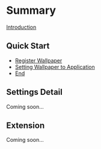 # Summary
[Introduction](README.md)

## Quick Start
- [Register Wallpaper](quickstart/register_wallpaper.md)
- [Setting Wallpaper to Application](quickstart/setup_to_app.md)
- [End](quickstart/end.md)

## Settings Detail
Coming soon...

## Extension
Coming soon...